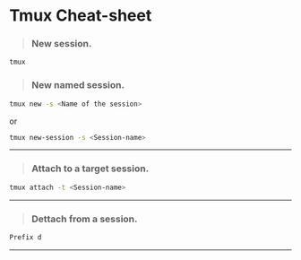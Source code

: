 # Tmux Cheat-sheet

> ### New session.
```bash
tmux
```
> ### New named session.
```bash
tmux new -s <Name of the session>
```
or 
```bash
tmux new-session -s <Session-name>
```
----
> ### Attach to a target session.
```bash
tmux attach -t <Session-name>
```
---
> ### Dettach from a session.
```bash
Prefix d
```
---

